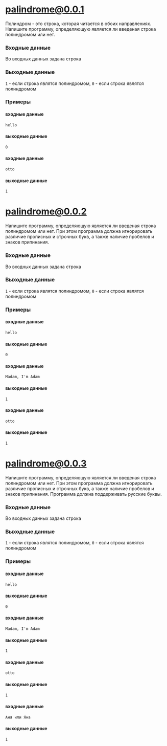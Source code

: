 # palindrome@0.0.1

Полиндром - это строка, которая читается в обоих направлениях.
Напишите программу, определяющую является ли введеная строка полиндромом или нет.

### Входные данные
Во входных данных задана строка

### Выходные данные
`1` - если строка являтся полиндромом, `0` - если строка являтся полиндромом

### Примеры
#### входные данные
`hello`
#### выходные данные
`0`
#### входные данные
`otto`
#### выходные данные
`1`

# palindrome@0.0.2

Напишите программу, определяющую является ли введеная строка полиндромом или нет. При этом программа должна игнорировать различие прописных и строчных букв, а также наличие пробелов и знаков припинания.

### Входные данные
Во входных данных задана строка

### Выходные данные
`1` - если строка являтся полиндромом, `0` - если строка являтся полиндромом

### Примеры
#### входные данные
`hello`
#### выходные данные
`0`
#### входные данные
`Madam, I'm Adam`
#### выходные данные
`1`
#### входные данные
`otto`
#### выходные данные
`1`

# palindrome@0.0.3

Напишите программу, определяющую является ли введеная строка полиндромом или нет. При этом программа должна игнорировать различие прописных и строчных букв, а также наличие пробелов и знаков припинания. Программа должна поддерживать русские буквы.

### Входные данные
Во входных данных задана строка

### Выходные данные
`1` - если строка являтся полиндромом, `0` - если строка являтся полиндромом

### Примеры
#### входные данные
`hello`
#### выходные данные
`0`
#### входные данные
`Madam, I'm Adam`
#### выходные данные
`1`
#### входные данные
`otto`
#### выходные данные
`1`
#### входные данные
`Аня или Яна`
#### выходные данные
`1`
